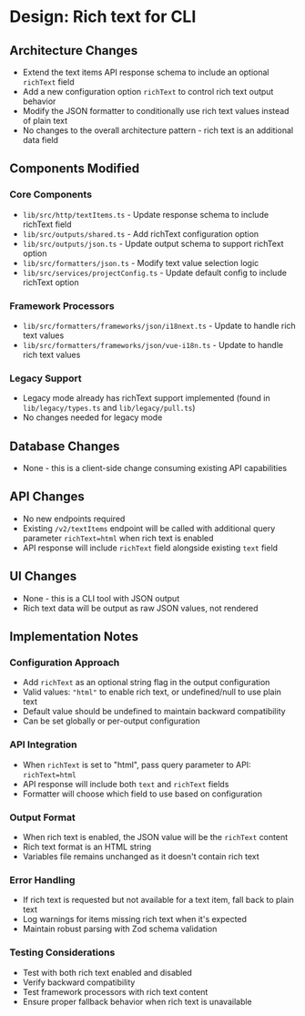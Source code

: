 # Design: Rich text for CLI

## Architecture Changes
- Extend the text items API response schema to include an optional `richText` field
- Add a new configuration option `richText` to control rich text output behavior
- Modify the JSON formatter to conditionally use rich text values instead of plain text
- No changes to the overall architecture pattern - rich text is an additional data field

## Components Modified

### Core Components
- `lib/src/http/textItems.ts` - Update response schema to include richText field
- `lib/src/outputs/shared.ts` - Add richText configuration option
- `lib/src/outputs/json.ts` - Update output schema to support richText option
- `lib/src/formatters/json.ts` - Modify text value selection logic
- `lib/src/services/projectConfig.ts` - Update default config to include richText option

### Framework Processors
- `lib/src/formatters/frameworks/json/i18next.ts` - Update to handle rich text values
- `lib/src/formatters/frameworks/json/vue-i18n.ts` - Update to handle rich text values

### Legacy Support
- Legacy mode already has richText support implemented (found in `lib/legacy/types.ts` and `lib/legacy/pull.ts`)
- No changes needed for legacy mode

## Database Changes
- None - this is a client-side change consuming existing API capabilities

## API Changes
- No new endpoints required
- Existing `/v2/textItems` endpoint will be called with additional query parameter `richText=html` when rich text is enabled
- API response will include `richText` field alongside existing `text` field

## UI Changes
- None - this is a CLI tool with JSON output
- Rich text data will be output as raw JSON values, not rendered

## Implementation Notes

### Configuration Approach
- Add `richText` as an optional string flag in the output configuration
- Valid values: `"html"` to enable rich text, or undefined/null to use plain text
- Default value should be undefined to maintain backward compatibility
- Can be set globally or per-output configuration

### API Integration
- When `richText` is set to "html", pass query parameter to API: `richText=html`
- API response will include both `text` and `richText` fields
- Formatter will choose which field to use based on configuration

### Output Format
- When rich text is enabled, the JSON value will be the `richText` content
- Rich text format is an HTML string
- Variables file remains unchanged as it doesn't contain rich text

### Error Handling
- If rich text is requested but not available for a text item, fall back to plain text
- Log warnings for items missing rich text when it's expected
- Maintain robust parsing with Zod schema validation

### Testing Considerations
- Test with both rich text enabled and disabled
- Verify backward compatibility
- Test framework processors with rich text content
- Ensure proper fallback behavior when rich text is unavailable